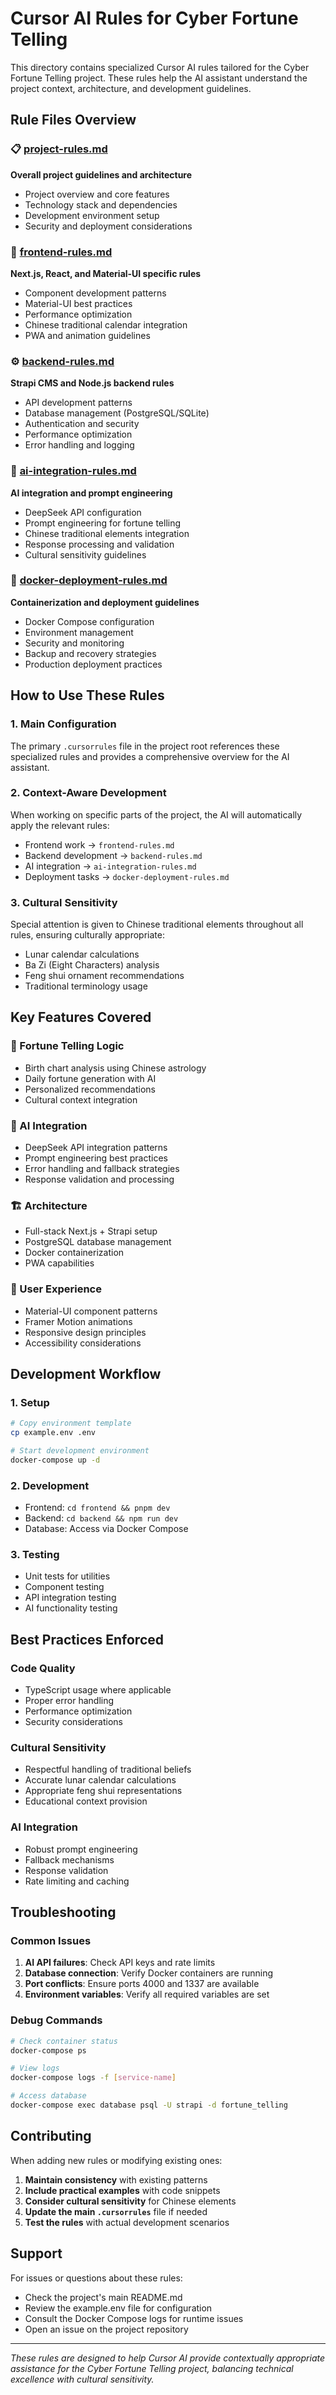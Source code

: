 # Cursor AI Rules for Cyber Fortune Telling

This directory contains specialized Cursor AI rules tailored for the Cyber Fortune Telling project. These rules help the AI assistant understand the project context, architecture, and development guidelines.

## Rule Files Overview

### 📋 [project-rules.md](./project-rules.md)
**Overall project guidelines and architecture**
- Project overview and core features
- Technology stack and dependencies
- Development environment setup
- Security and deployment considerations

### 🎨 [frontend-rules.md](./frontend-rules.md)
**Next.js, React, and Material-UI specific rules**
- Component development patterns
- Material-UI best practices
- Performance optimization
- Chinese traditional calendar integration
- PWA and animation guidelines

### ⚙️ [backend-rules.md](./backend-rules.md)
**Strapi CMS and Node.js backend rules**
- API development patterns
- Database management (PostgreSQL/SQLite)
- Authentication and security
- Performance optimization
- Error handling and logging

### 🤖 [ai-integration-rules.md](./ai-integration-rules.md)
**AI integration and prompt engineering**
- DeepSeek API configuration
- Prompt engineering for fortune telling
- Chinese traditional elements integration
- Response processing and validation
- Cultural sensitivity guidelines

### 🐳 [docker-deployment-rules.md](./docker-deployment-rules.md)
**Containerization and deployment guidelines**
- Docker Compose configuration
- Environment management
- Security and monitoring
- Backup and recovery strategies
- Production deployment practices

## How to Use These Rules

### 1. Main Configuration
The primary `.cursorrules` file in the project root references these specialized rules and provides a comprehensive overview for the AI assistant.

### 2. Context-Aware Development
When working on specific parts of the project, the AI will automatically apply the relevant rules:
- Frontend work → `frontend-rules.md`
- Backend development → `backend-rules.md`
- AI integration → `ai-integration-rules.md`
- Deployment tasks → `docker-deployment-rules.md`

### 3. Cultural Sensitivity
Special attention is given to Chinese traditional elements throughout all rules, ensuring culturally appropriate:
- Lunar calendar calculations
- Ba Zi (Eight Characters) analysis
- Feng shui ornament recommendations
- Traditional terminology usage

## Key Features Covered

### 🔮 Fortune Telling Logic
- Birth chart analysis using Chinese astrology
- Daily fortune generation with AI
- Personalized recommendations
- Cultural context integration

### 🎯 AI Integration
- DeepSeek API integration patterns
- Prompt engineering best practices
- Error handling and fallback strategies
- Response validation and processing

### 🏗️ Architecture
- Full-stack Next.js + Strapi setup
- PostgreSQL database management
- Docker containerization
- PWA capabilities

### 🎨 User Experience
- Material-UI component patterns
- Framer Motion animations
- Responsive design principles
- Accessibility considerations

## Development Workflow

### 1. Setup
```bash
# Copy environment template
cp example.env .env

# Start development environment
docker-compose up -d
```

### 2. Development
- Frontend: `cd frontend && pnpm dev`
- Backend: `cd backend && npm run dev`
- Database: Access via Docker Compose

### 3. Testing
- Unit tests for utilities
- Component testing
- API integration testing
- AI functionality testing

## Best Practices Enforced

### Code Quality
- TypeScript usage where applicable
- Proper error handling
- Performance optimization
- Security considerations

### Cultural Sensitivity
- Respectful handling of traditional beliefs
- Accurate lunar calendar calculations
- Appropriate feng shui representations
- Educational context provision

### AI Integration
- Robust prompt engineering
- Fallback mechanisms
- Response validation
- Rate limiting and caching

## Troubleshooting

### Common Issues
1. **AI API failures**: Check API keys and rate limits
2. **Database connection**: Verify Docker containers are running
3. **Port conflicts**: Ensure ports 4000 and 1337 are available
4. **Environment variables**: Verify all required variables are set

### Debug Commands
```bash
# Check container status
docker-compose ps

# View logs
docker-compose logs -f [service-name]

# Access database
docker-compose exec database psql -U strapi -d fortune_telling
```

## Contributing

When adding new rules or modifying existing ones:

1. **Maintain consistency** with existing patterns
2. **Include practical examples** with code snippets
3. **Consider cultural sensitivity** for Chinese elements
4. **Update the main `.cursorrules`** file if needed
5. **Test the rules** with actual development scenarios

## Support

For issues or questions about these rules:
- Check the project's main README.md
- Review the example.env file for configuration
- Consult the Docker Compose logs for runtime issues
- Open an issue on the project repository

---

*These rules are designed to help Cursor AI provide contextually appropriate assistance for the Cyber Fortune Telling project, balancing technical excellence with cultural sensitivity.* 